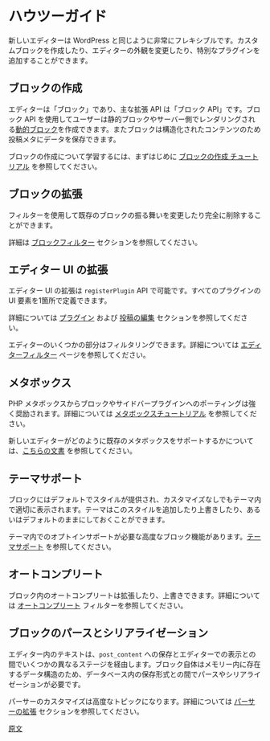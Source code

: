 <!--
# Developer Documentation
-->
<!-- 
# 開発者ドキュメント
 -->
<!-- 
# How-to Guides
 -->
# ハウツーガイド

<!--
The new editor is highly flexible, like most of WordPress. You can build custom blocks, modify the editor's appearance, add special plugins, and much more.
-->
新しいエディターは WordPress と同じように非常にフレキシブルです。カスタムブロックを作成したり、エディターの外観を変更したり、特別なプラグインを追加することができます。

<!--
## Creating Blocks

The editor is about blocks, and the main extensibility API is the Block API. It allows you to create your own static blocks, [Dynamic Blocks](/docs/how-to-guides/block-tutorial/creating-dynamic-blocks.md) ( rendered on the server ) and also blocks capable of saving data to Post Meta for more structured content.

If you want to learn more about block creation, see the [Create a Block tutorial](/docs/getting-started/tutorials/create-block/README.md) for the best place to start.
-->
## ブロックの作成

エディターは「ブロック」であり、主な拡張 API は「ブロック API」です。ブロック API を使用してユーザーは静的ブロックやサーバー側でレンダリングされる[動的ブロック](https://ja.wordpress.org/team/handbook/block-editor/tutorials/block-tutorial/creating-dynamic-blocks/)を作成できます。またブロックは構造化されたコンテンツのため投稿メタにデータを保存できます。

ブロックの作成について学習するには、まずはじめに [ブロックの作成 チュートリアル](https://ja.wordpress.org/team/handbook/block-editor/tutorials/create-block/) を参照してください。

<!--
## Extending Blocks

It is also possible to modify the behavior of existing blocks or even remove them completely using filters.

Learn more in the [Block Filters](/docs/reference-guides/filters/block-filters.md) section.
-->
## ブロックの拡張

フィルターを使用して既存のブロックの振る舞いを変更したり完全に削除することができます。

詳細は [ブロックフィルター](https://developer.wordpress.org/block-editor/designers-developers/developers/filters/block-filters/) セクションを参照してください。

<!--
## Extending the Editor UI

Extending the editor UI can be accomplished with the `registerPlugin` API, allowing you to define all your plugin's UI elements in one place.

Refer to the [Plugins](/packages/plugins/README.md) and [Edit Post](/packages/edit-post/README.md) section for more information.

You can also filter certain aspects of the editor; this is documented on the [Editor Filters](/docs/reference-guides/filters/editor-filters.md) page.
-->
## エディター UI の拡張

エディター UI の拡張は `registerPlugin` API で可能です。すべてのプラグインの UI 要素を1箇所で定義できます。

詳細については [プラグイン](https://developer.wordpress.org/block-editor/designers-developers/developers/packages/packages-plugins/) および [投稿の編集](https://developer.wordpress.org/block-editor/designers-developers/developers/packages/packages-edit-post/) セクションを参照してください。

エディターのいくつかの部分はフィルタリングできます。詳細については [エディターフィルター](https://developer.wordpress.org/block-editor/designers-developers/developers/filters/editor-filters/) ページを参照してください。

<!--
## Meta Boxes

Porting PHP meta boxes to blocks or sidebar plugins is highly encouraged, learn how through these [meta data tutorials](/docs/how-to-guides/metabox/README.md).

See how the new editor [supports existing Meta Boxes](/docs/reference-guides/backward-compatibility/meta-box.md).
-->
## メタボックス

PHP メタボックスからブロックやサイドバープラグインへのポーティングは強く奨励されます。詳細については [メタボックスチュートリアル](https://ja.wordpress.org/team/handbook/block-editor/tutorials/metabox/) を参照してください。

新しいエディターがどのように既存のメタボックスをサポートするかについては、[こちらの文書](https://developer.wordpress.org/block-editor/designers-developers/developers/backward-compatibility/meta-box/) を参照してください。

<!-- 
## Theme Support

By default, blocks provide their styles to enable basic support for blocks in themes without any change. Themes can add/override these styles, or rely on defaults.

There are some advanced block features which require opt-in support in the theme. See [theme support](/docs/how-to-guides/themes/theme-support.md).
-->
## テーマサポート

ブロックにはデフォルトでスタイルが提供され、カスタマイズなしでもテーマ内で適切に表示されます。テーマはこのスタイルを追加したり上書きしたり、あるいはデフォルトのままにしておくことができます。

テーマ内でのオプトインサポートが必要な高度なブロック機能があります。[テーマサポート](https://developer.wordpress.org/block-editor/designers-developers/developers/themes/theme-support/) を参照してください。

<!--
## Autocomplete

Autocompleters within blocks may be extended and overridden. Learn more about the [autocomplete](/docs/reference-guides/filters/autocomplete-filters.md) filters.
-->
## オートコンプリート

ブロック内のオートコンプリートは拡張したり、上書きできます。詳細については [オートコンプリート](https://developer.wordpress.org/block-editor/designers-developers/developers/filters/autocomplete-filters/) フィルターを参照してください。

<!--
## Block Parsing and Serialization

Posts in the editor move through a couple of different stages between being stored in `post_content` and appearing in the editor. Since the blocks themselves are data structures that live in memory it takes a parsing and serialization step to transform out from and into the stored format in the database.

Customizing the parser is an advanced topic that you can learn more about in the [Extending the Parser](/docs/reference-guides/filters/parser-filters.md) section.
-->
## ブロックのパースとシリアライゼーション

エディター内のテキストは、`post_content` への保存とエディターでの表示との間でいくつかの異なるステージを経由します。ブロック自体はメモリー内に存在するデータ構造のため、データベース内の保存形式との間でパースやシリアライゼーションが必要です。

パーサーのカスタマイズは高度なトピックになります。詳細については [パーサーの拡張](https://developer.wordpress.org/block-editor/designers-developers/developers/filters/parser-filters/) セクションを参照してください。

[原文](https://github.com/WordPress/gutenberg/blob/master/docs/designers-developers/developers/README.md)
